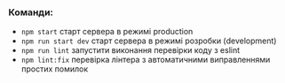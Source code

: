 ### Команди:

- `npm start` старт сервера в режимі production
- `npm run start dev` старт сервера в режимі розробки (development)
- `npm run lint` запустити виконання перевірки коду з eslint
- `npm lint:fix` перевірка лінтера з автоматичними виправленнями простих помилок
